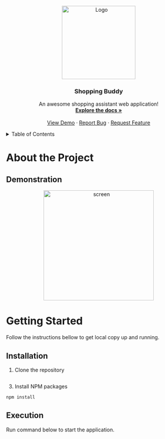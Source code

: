 <br />
<div align="center">
  <a href="https://github.com/mkokor/shopping-buddy">
    <img src="./assets/logo.png" alt="Logo" width="200"">
  </a>
  <h3 align="center">Shopping Buddy</h3>
  <p align="center">
    An awesome shopping assistant web application!
    <br />
    <a href="https://github.com/mkokor/shopping-buddy/#readme"><strong>Explore the docs »</strong></a>
    <br />
    <br />
    <a href="https://github.com/mkokor/shopping-buddy/#demonstration">View Demo</a>
    ·
    <a href="https://github.com/mkokor/shopping-buddy/issues">Report Bug</a>
    ·
    <a href="https://github.com/mkokor/shopping-buddy/issues">Request Feature</a>
  </p>
</div>

<details>
  <summary>Table of Contents</summary>
  <ol>
    <li>
      <a href="#about-the-project">About The Project</a>
      <ul>
        <li><a href="#demonstration">Demonstration</a></li>
      </ul>
    </li>
    <li>
      <a href="#getting-started">Getting Started</a>
      <ul>
        <li><a href="#installation">Installation</a></li>
        <li><a href="#execution">Execution</a></li>
      </ul>
    </li>
  </ol>
</details>


# About the Project
<p align="justify">
</p>


## Demonstration
  
<div align="center">
  <img src="./screenshots/example.jpg" alt="screen" style="display: inline-block; width: 300px;">
</div>


# Getting Started
<p align="justify">
Follow the instructions bellow to get local copy up and running.
</p>

## Installation
1. Clone the repository
```bash
```
3. Install NPM packages
```bash
npm install
```

## Execution
<p align="justify">
Run command below to start the application.
</p>

```bash
```
